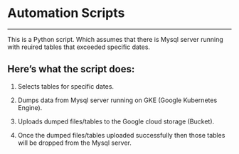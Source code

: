 # Automation Scripts
---
This is a Python script. Which assumes that there is Mysql server running with reuired tables that exceeded specific dates.

## Here’s what the script does:

1. Selects tables for specific dates.

2. Dumps data from Mysql server running on GKE (Google Kubernetes Engine).

3. Uploads dumped files/tables to the Google cloud storage (Bucket).

4. Once the dumped files/tables uploaded successfully then those tables will be dropped from the Mysql server.


